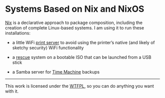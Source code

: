 Systems Based on Nix and NixOS
==============================

[Nix](https://nixos.org) is a declarative approach to package composition, including the 
creation of complete Linux-based systems. I am using it to run these installations:

* a little WiFi [print server](print-server) to avoid using the printer’s native (and likely 
of sketchy security) WiFi functionality

* a [rescue](rescue) system on a bootable ISO that can be launched from a USB stick

* a Samba server for [Time Machine](time-machine) backups

___
This work is licensed under the [WTFPL](http://www.wtfpl.net/), so you can do anything you 
want with it.
